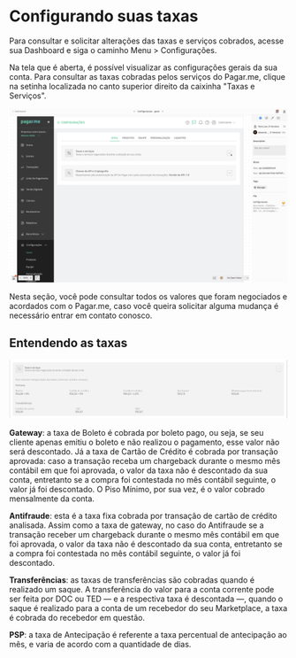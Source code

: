 # Configurando suas taxas 

Para consultar e solicitar alterações das taxas e serviços cobrados, acesse sua Dashboard e siga o caminho Menu > Configurações. 

Na tela que é aberta, é possível visualizar as configurações gerais da sua conta. Para consultar as taxas cobradas pelos serviços do Pagar.me, clique na setinha localizada no canto superior direito da caixinha "Taxas e Serviços". 

<img src="../img/Configuracoes/Consultando%20suas%20taxas/taxas.png" alt="Menu Taxas" />

Nesta seção, você pode consultar todos os valores que foram negociados e acordados com o Pagar.me, caso você queira solicitar alguma mudança é necessário entrar em contato conosco. 

## Entendendo as taxas

<img src="../img/Configuracoes/Consultando%20suas%20taxas/taxasIns.PNG" alt="Tela taxas" />

**Gateway**: a taxa de Boleto é cobrada por boleto pago, ou seja, se seu cliente apenas emitiu o boleto e não realizou o pagamento, esse valor não será descontado. Já a taxa de Cartão de Crédito é cobrada por transação aprovada: caso a transação receba um chargeback durante o mesmo mês contábil em que foi aprovada, o valor da taxa não é descontado da sua conta, entretanto se a compra foi contestada no mês contábil seguinte, o valor já foi descontado. 
O Piso Mínimo, por sua vez, é o valor cobrado mensalmente da conta. 

**Antifraude**: esta é a taxa fixa cobrada por transação de cartão de crédito analisada. Assim como a taxa de gateway, no caso do Antifraude se a transação receber um chargeback durante o mesmo mês contábil em que foi aprovada, o valor da taxa não é descontado da sua conta, entretanto se a compra foi contestada no mês contábil seguinte, o valor já foi descontado. 

**Transferências**: as taxas de transferências são cobradas quando é realizado um saque. A transferência do valor para a conta corrente pode ser feita por DOC ou TED —  e a respectiva taxa é descontada —,  quando o saque é realizado para a conta de um recebedor do seu Marketplace, a taxa é cobrada do recebedor em questão. 

**PSP**: a taxa de Antecipação é referente a taxa percentual de antecipação ao mês, e varia de acordo com a quantidade de dias. 
